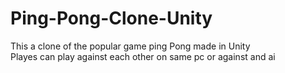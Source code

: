 # Ping-Pong-Clone-Unity

This a clone of the popular game ping Pong made in Unity   
Playes can play against each other on same pc or against and ai
